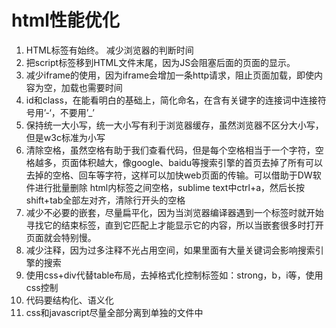 # html性能优化
1. HTML标签有始终。 减少浏览器的判断时间
2. 把script标签移到HTML文件末尾，因为JS会阻塞后面的页面的显示。
3. 减少iframe的使用，因为iframe会增加一条http请求，阻止页面加载，即使内容为空，加载也需要时间
4. id和class，在能看明白的基础上，简化命名，在含有关键字的连接词中连接符号用’-‘，不要用’_’
5. 保持统一大小写，统一大小写有利于浏览器缓存，虽然浏览器不区分大小写，但是w3c标准为小写
6. 清除空格，虽然空格有助于我们查看代码，但是每个空格相当于一个字符，空格越多，页面体积越大，像google、baidu等搜索引擎的首页去掉了所有可以去掉的空格、回车等字符，这样可以加快web页面的传输。可以借助于DW软件进行批量删除 html内标签之间空格，sublime text中ctrl+a，然后长按shift+tab全部左对齐，清除行开头的空格
7. 减少不必要的嵌套，尽量扁平化，因为当浏览器编译器遇到一个标签时就开始寻找它的结束标签，直到它匹配上才能显示它的内容，所以当嵌套很多时打开页面就会特别慢。
8. 减少注释，因为过多注释不光占用空间，如果里面有大量关键词会影响搜索引擎的搜索
9. 使用css+div代替table布局，去掉格式化控制标签如：strong，b，i等，使用css控制
10. 代码要结构化、语义化
11. css和javascript尽量全部分离到单独的文件中